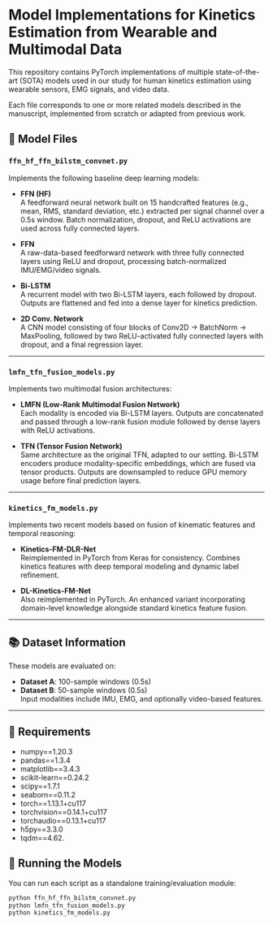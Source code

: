 # Model Implementations for Kinetics Estimation from Wearable and Multimodal Data

This repository contains PyTorch implementations of multiple state-of-the-art (SOTA) models used in our study for human kinetics estimation using wearable sensors, EMG signals, and video data.

Each file corresponds to one or more related models described in the manuscript, implemented from scratch or adapted from previous work.

## 📁 Model Files

### `ffn_hf_ffn_bilstm_convnet.py`
Implements the following baseline deep learning models:

- **FFN (HF)**  
  A feedforward neural network built on 15 handcrafted features (e.g., mean, RMS, standard deviation, etc.) extracted per signal channel over a 0.5s window. Batch normalization, dropout, and ReLU activations are used across fully connected layers.

- **FFN**  
  A raw-data-based feedforward network with three fully connected layers using ReLU and dropout, processing batch-normalized IMU/EMG/video signals.

- **Bi-LSTM**  
  A recurrent model with two Bi-LSTM layers, each followed by dropout. Outputs are flattened and fed into a dense layer for kinetics prediction.

- **2D Conv. Network**  
  A CNN model consisting of four blocks of Conv2D → BatchNorm → MaxPooling, followed by two ReLU-activated fully connected layers with dropout, and a final regression layer.

---

### `lmfn_tfn_fusion_models.py`
Implements two multimodal fusion architectures:

- **LMFN (Low-Rank Multimodal Fusion Network)**  
  Each modality is encoded via Bi-LSTM layers. Outputs are concatenated and passed through a low-rank fusion module followed by dense layers with ReLU activations.

- **TFN (Tensor Fusion Network)**  
  Same architecture as the original TFN, adapted to our setting. Bi-LSTM encoders produce modality-specific embeddings, which are fused via tensor products. Outputs are downsampled to reduce GPU memory usage before final prediction layers.

---

### `kinetics_fm_models.py`
Implements two recent models based on fusion of kinematic features and temporal reasoning:

- **Kinetics-FM-DLR-Net**  
  Reimplemented in PyTorch from Keras for consistency. Combines kinetics features with deep temporal modeling and dynamic label refinement.

- **DL-Kinetics-FM-Net**  
  Also reimplemented in PyTorch. An enhanced variant incorporating domain-level knowledge alongside standard kinetics feature fusion.

---

## 📚 Dataset Information
These models are evaluated on:
- **Dataset A**: 100-sample windows (0.5s)  
- **Dataset B**: 50-sample windows (0.5s)  
Input modalities include IMU, EMG, and optionally video-based features.

---

## 🚀 Requirements
- numpy==1.20.3
- pandas==1.3.4
- matplotlib==3.4.3
- scikit-learn==0.24.2
- scipy==1.7.1
- seaborn==0.11.2
- torch==1.13.1+cu117
- torchvision==0.14.1+cu117
- torchaudio==0.13.1+cu117
- h5py==3.3.0
- tqdm==4.62.

## 🧪 Running the Models

You can run each script as a standalone training/evaluation module:
```bash
python ffn_hf_ffn_bilstm_convnet.py
python lmfn_tfn_fusion_models.py
python kinetics_fm_models.py

